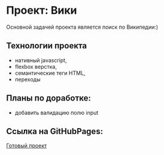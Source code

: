 # Проект: Вики

Основной задачей проекта является поиск по Википедии:)

## Технологии проекта
- нативный javascript,
- flexbox верстка,
- семантические теги HTML,
- переходы
## Планы по доработке:
- добавить валидацию полю input

## Ссылка на GitHubPages: 
[Готовый проект](https://n1ckwhite.github.io/Wiki/)
